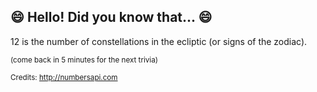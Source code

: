 ## :smile: Hello! Did you know that... :smile:
12 is the number of constellations in the ecliptic (or signs of the zodiac).

<sup>(come back in 5 minutes for the next trivia)</sup>


<sup>Credits: http://numbersapi.com</sup>
